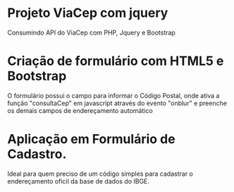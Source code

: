 # Projeto ViaCep com jquery
Consumindo API do ViaCep com PHP, Jquery e Bootstrap

# Criação de formulário com HTML5 e Bootstrap
O formulário possui o campo para informar o Código Postal,
onde ativa a função "consultaCep" em javascript através do
evento "onblur" e preenche os demais campos de endereçamento automático

# Aplicação em Formulário de Cadastro.
Ideal para quem preciso de um código simples para cadastrar o endereçamento
oficil da base de dados do IBGE.
